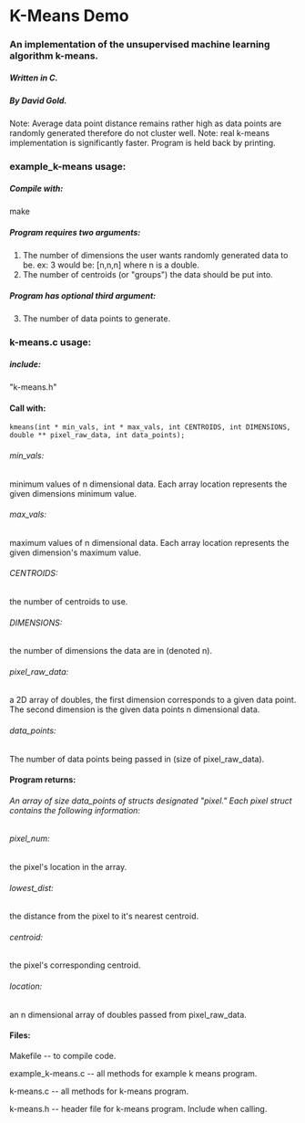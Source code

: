 # K-Means Demo
### An implementation of the unsupervised machine learning algorithm k-means.
##### Written in C.
##### By David Gold.

Note: Average data point distance remains rather high as data points are randomly generated therefore do not cluster well.
Note: real k-means implementation is significantly faster. Program is held back by printing.

### example_k-means usage:

##### Compile with:
  make

##### Program requires two arguments:
  1) The number of dimensions the user wants randomly generated data to be.
    ex: 3 would be: [n,n,n] where n is a double.
  2) The number of centroids (or "groups") the data should be put into.
  
##### Program has optional third argument:
  
  3) The number of data points to generate.

### k-means.c usage:

##### include:
"k-means.h"

#### Call with:

`kmeans(int * min_vals, int * max_vals, int CENTROIDS, int DIMENSIONS, double ** pixel_raw_data, int data_points);`

  ###### min_vals:
  minimum values of n dimensional data. Each array location represents the given dimensions minimum value.
  
  ###### max_vals:
  maximum values of n dimensional data. Each array location represents the given dimension's maximum value.
  
  ###### CENTROIDS:
  the number of centroids to use.
  
  ###### DIMENSIONS:
  the number of dimensions the data are in (denoted n).
  
  ###### pixel_raw_data:
  a 2D array of doubles, the first dimension corresponds to a given data point. The second dimension is the given data points n dimensional data.
  
  ###### data_points:
  The number of data points being passed in (size of pixel_raw_data).
  
#### Program returns:

  ###### An array of size data_points of structs designated "pixel." Each pixel struct contains the following information:
  
  ###### pixel_num:
  the pixel's location in the array.
  
  ###### lowest_dist:
  the distance from the pixel to it's nearest centroid.
  
  ###### centroid:
  the pixel's corresponding centroid.
  
  ###### location:
  an n dimensional array of doubles passed from pixel_raw_data.

#### Files:

Makefile -- to compile code.

example_k-means.c -- all methods for example k means program.

k-means.c -- all methods for k-means program.

k-means.h -- header file for k-means program. Include when calling.
